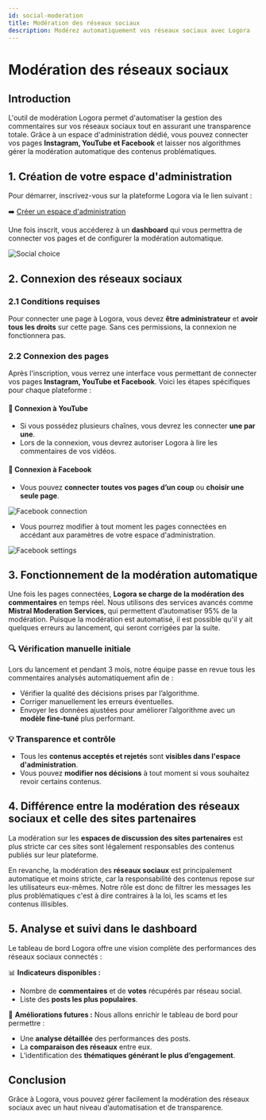```yaml
---
id: social-moderation
title: Modération des réseaux sociaux
description: Modérez automatiquement vos réseaux sociaux avec Logora
---
```


# Modération des réseaux sociaux

## Introduction

L'outil de modération Logora permet d'automatiser la gestion des commentaires sur vos réseaux sociaux tout en assurant une transparence totale. Grâce à un espace d'administration dédié, vous pouvez connecter vos pages **Instagram, YouTube et Facebook** et laisser nos algorithmes gérer la modération automatique des contenus problématiques.

## 1. Création de votre espace d'administration

Pour démarrer, inscrivez-vous sur la plateforme Logora via le lien suivant :

➡️ [Créer un espace d'administration](https://admin.logora.fr/#/signup?appType=socialModeration)

Une fois inscrit, vous accéderez à un **dashboard** qui vous permettra de connecter vos pages et de configurer la modération automatique.

![Social choice](/img/source.png)

## 2. Connexion des réseaux sociaux

### 2.1 Conditions requises

Pour connecter une page à Logora, vous devez **être administrateur** et **avoir tous les droits** sur cette page. Sans ces permissions, la connexion ne fonctionnera pas.

### 2.2 Connexion des pages

Après l'inscription, vous verrez une interface vous permettant de connecter vos pages **Instagram, YouTube et Facebook**. Voici les étapes spécifiques pour chaque plateforme :

#### 🔹 Connexion à YouTube
- Si vous possédez plusieurs chaînes, vous devrez les connecter **une par une**.
- Lors de la connexion, vous devrez autoriser Logora à lire les commentaires de vos vidéos.

#### 🔹 Connexion à Facebook
- Vous pouvez **connecter toutes vos pages d’un coup** ou **choisir une seule page**.

![Facebook connection](/img/fbchoosepage.png)

- Vous pourrez modifier à tout moment les pages connectées en accédant aux paramètres de votre espace d'administration.

![Facebook settings](/img/fbsettings.png)

## 3. Fonctionnement de la modération automatique

Une fois les pages connectées, **Logora se charge de la modération des commentaires** en temps réel. Nous utilisons des services avancés comme **Mistral Moderation Services**, qui permettent d’automatiser 95% de la modération. Puisque la modération est automatisé, il est possible qu'il y ait quelques erreurs au lancement, qui seront corrigées par la suite.

### 🔍 Vérification manuelle initiale
Lors du lancement et pendant 3 mois, notre équipe passe en revue tous les commentaires analysés automatiquement afin de :
- Vérifier la qualité des décisions prises par l’algorithme.
- Corriger manuellement les erreurs éventuelles.
- Envoyer les données ajustées pour améliorer l’algorithme avec un **modèle fine-tuné** plus performant.

### 💡 Transparence et contrôle
- Tous les **contenus acceptés et rejetés** sont **visibles dans l'espace d'administration**.
- Vous pouvez **modifier nos décisions** à tout moment si vous souhaitez revoir certains contenus.

## 4. Différence entre la modération des réseaux sociaux et celle des sites partenaires

La modération sur les **espaces de discussion des sites partenaires** est plus stricte car ces sites sont légalement responsables des contenus publiés sur leur plateforme.

En revanche, la modération des **réseaux sociaux** est principalement automatique et moins stricte, car la responsabilité des contenus repose sur les utilisateurs eux-mêmes. Notre rôle est donc de filtrer les messages les plus problématiques c'est à dire contraires à la loi, les scams et les contenus illisibles.

## 5. Analyse et suivi dans le dashboard

Le tableau de bord Logora offre une vision complète des performances des réseaux sociaux connectés :

📊 **Indicateurs disponibles :**
- Nombre de **commentaires** et de **votes** récupérés par réseau social.
- Liste des **posts les plus populaires**.

🚀 **Améliorations futures :**
Nous allons enrichir le tableau de bord pour permettre :
- Une **analyse détaillée** des performances des posts.
- La **comparaison des réseaux** entre eux.
- L’identification des **thématiques générant le plus d’engagement**.

## Conclusion

Grâce à Logora, vous pouvez gérer facilement la modération des réseaux sociaux avec un haut niveau d’automatisation et de transparence.
